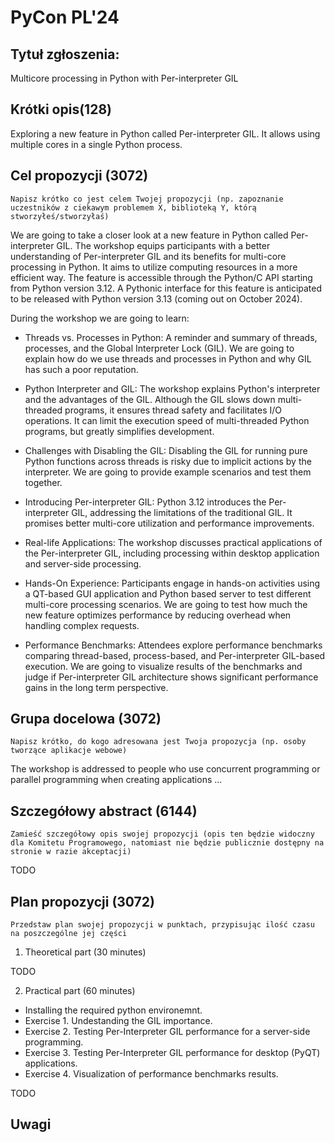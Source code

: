 # PyCon PL'24 

## Tytuł zgłoszenia:
 
Multicore processing in Python with Per-interpreter GIL

## Krótki opis(128)
 
Exploring a new feature in Python called Per-interpreter GIL. It allows using multiple cores in a single Python process.

## Cel propozycji (3072)
 
`Napisz krótko co jest celem Twojej propozycji (np. zapoznanie uczestników z ciekawym problemem X, biblioteką Y, którą stworzyłeś/stworzyłaś)`

We are going to take a closer look at a new feature in Python called Per-interpreter GIL. The workshop equips participants with a better understanding of Per-interpreter GIL and its benefits for multi-core processing in Python. It aims to utilize computing resources in a more efficient way. The feature is accessible through the Python/C API starting from Python version 3.12. A Pythonic interface for this feature is anticipated to be released with Python version 3.13 (coming out on October 2024).

During the workshop we are going to learn:

- Threads vs. Processes in Python: A reminder and summary of threads, processes, and the Global Interpreter Lock (GIL). We are going to explain how do we use threads and processes in Python and why GIL has such a poor reputation.

- Python Interpreter and GIL: The workshop explains Python's interpreter and the advantages of the GIL. Although the GIL slows down multi-threaded programs, it ensures thread safety and facilitates I/O operations. It can limit the execution speed of multi-threaded Python programs, but greatly simplifies development.

- Challenges with Disabling the GIL: Disabling the GIL for running pure Python functions across threads is risky due to implicit actions by the interpreter. We are going to provide example scenarios and test them together.

- Introducing Per-interpreter GIL: Python 3.12 introduces the Per-interpreter GIL, addressing the limitations of the traditional GIL. It promises better multi-core utilization and performance improvements.

- Real-life Applications: The workshop discusses practical applications of the Per-interpreter GIL, including processing within desktop application and server-side processing.

- Hands-On Experience: Participants engage in hands-on activities using a QT-based GUI application and Python based server to test different multi-core processing scenarios. We are going to test how much the new feature optimizes performance by reducing overhead when handling complex requests.

- Performance Benchmarks: Attendees explore performance benchmarks comparing thread-based, process-based, and Per-interpreter GIL-based execution. We are going to visualize results of the benchmarks and judge if Per-interpreter GIL architecture shows significant performance gains in the long term perspective.

## Grupa docelowa (3072)
 
`Napisz krótko, do kogo adresowana jest Twoja propozycja (np. osoby tworzące aplikacje webowe)`

The workshop is addressed to people who use concurrent programming or parallel programming when creating applications ...

## Szczegółowy abstract (6144)
 
`Zamieść szczegółowy opis swojej propozycji (opis ten będzie widoczny dla Komitetu Programowego, natomiast nie będzie publicznie dostępny na stronie w razie akceptacji)`

TODO
 
## Plan propozycji (3072)

`Przedstaw plan swojej propozycji w punktach, przypisując ilość czasu na poszczególne jej części`

1. Theoretical part (30 minutes)

TODO

2. Practical part (60 minutes)

- Installing the required python environemnt.
- Exercise 1. Undestanding the GIL importance.
- Exercise 2. Testing Per-Interpreter GIL performance for a server-side programming.
- Exercise 3. Testing Per-Interpreter GIL performance for desktop (PyQT) applications.
- Exercise 4. Visualization of performance benchmarks results.

TODO

## Uwagi
